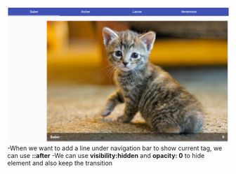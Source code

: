 ![Picture](pic.png)
-When we want to add a line under navigation bar to show current tag, we can use **::after**
-We can use **visibility:hidden** and **opacity: 0** to hide element and also keep the transition 
